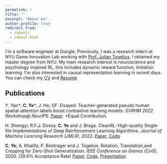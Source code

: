 ```yaml
---
permalink: /
title: ""
excerpt: "About me"
author_profile: true
redirect_from: 
  - /about/
  - /about.html
---
```

I'm a software engineer at Google, Previously, I was a research intern at NYU Game Innovation Lab working with [Prof. Julian Togelius](http://julian.togelius.com/). I obtained my master degree from NYU. My main research interest is neuroscience and psychology inspired RL, this includes dynamic reward function, imitation learning. I'm also interested in causal representation learning in recent days. You can check my [CV](/files/CV.pdf) and [Resume](/files/Resume.pdf)

Publications
------
Y. Yao\*; **C. Ye**\*; J. He; GF. Elsayed. Teacher-generated pseudo human spatial-attention labels boost contrastive learning models. *SVRHM 2022 Workshop@ NeurIPS*. [Paper](https://openreview.net/pdf?id=fuWVySKLM8C). *Equal Contribution.

H. Shengyi; R.F.J. Dossa; **C. Ye** and J. Braga. CleanRL: High-quality Single-file Implementations of Deep Reinforcement Learning Algorithms. *Journal of Machine Learning Research (JMLR)*, 2022. [Paper](https://www.jmlr.org/papers/volume23/21-1342/21-1342.pdf), [Code](https://github.com/vwxyzjn/cleanrl)

**C. Ye**; A. Khalifa; P. Bontrager and J. Togelius. Rotation, Translation,and Cropping for Zero-Shot Generalization. *IEEE Conference on Games (CoG)*, 2020. (39.9% Acceptance Rate) [Paper](https://ieee-cog.org/2020/papers/paper_35.pdf), [Code](https://github.com/yooceii/Rotation-Translation-and-Cropping-for-Zero-Shot-Generalization), [Presentation](https://www.youtube.com/watch?v=iRvfw3PxXNc&feature=youtu.be)
